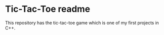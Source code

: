 # Tic-Tac-Toe readme
This repository has the tic-tac-toe game which is one of my first projects in C++.
